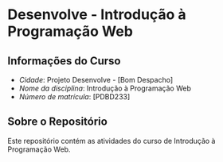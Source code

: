 # Desenvolve - Introdução à Programação Web

## Informações do Curso
- *Cidade*: Projeto Desenvolve - [Bom Despacho]
- *Nome da disciplina*: Introdução à Programação Web
- *Número de matrícula*: [PDBD233]

## Sobre o Repositório
Este repositório contém as atividades do curso de Introdução à Programação Web.
